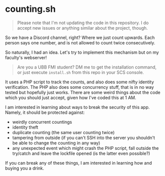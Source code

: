 # counting.sh

> Please note that I'm not updating the code in this repository. I do accept new issues or anything similar about the project, though.

So we have a Discord channel, right? Where we just count upwards. Each person says one number, and is not allowed to count twice consecutively.

So naturally, I had an idea. Let's try to implement this mechanism but on my faculty's webserver!

> Are you a UBB FMI student? DM me to get the installation command, or just execute `install.sh` from this repo in your SCS console.

It uses a PHP script to track the counts, and also does some nifty identity verification. The PHP also does some concurrency stuff, that is in no way tested but hopefully just works. There are some weird things about the code which you should just accept, given how I've coded this at 1 AM.

I am interested in learning about ways to break the security of this app. Namely, it should be protected against:

- weirdly concurrent countings
- identity theft
- duplicate counting (the same user counting twice)
- tampering from outside (if you can't SSH into the server you shouldn't be able to change the counting in any way)
- any unexpected event which might crash the PHP script, fall outside the try/catch and leave the lockfile opened (is the latter even possible?)

If you can break any of these things, I am interested in learning how and buying you a drink.
